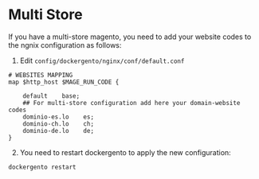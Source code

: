 # Multi Store

If you have a multi-store magento, you need to add your website codes to the ngnix configuration as follows:

1. Edit `config/dockergento/nginx/conf/default.conf`
	
```
# WEBSITES MAPPING
map $http_host $MAGE_RUN_CODE {

	default    base;
	## For multi-store configuration add here your domain-website codes
	dominio-es.lo    es;
	dominio-ch.lo    ch;
	dominio-de.lo    de;
}
```
	
2. You need to restart dockergento to apply the new configuration:
	
```
dockergento restart
```